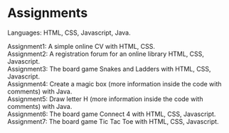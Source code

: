 # Assignments

Languages: HTML, CSS, Javascript, Java.<br>

Assignment1: A simple online CV with HTML, CSS.<br>
Assignment2: A registration forum for an online library HTML, CSS, Javascript.<br>
Assignment3: The board game Snakes and Ladders with HTML, CSS, Javascript.<br>
Assignment4: Create a magic box (more information inside the code with comments) with Java.<br>
Assignment5: Draw letter H (more information inside the code with comments) with Java.<br>
Assignment6: The board game Connect 4 with HTML, CSS, Javascript.<br>
Assignment7: The board game Tic Tac Toe with HTML, CSS, Javascript.<br>
